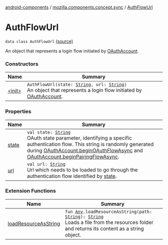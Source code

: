 [android-components](../../index.md) / [mozilla.components.concept.sync](../index.md) / [AuthFlowUrl](./index.md)

# AuthFlowUrl

`data class AuthFlowUrl` [(source)](https://github.com/mozilla-mobile/android-components/blob/master/components/concept/sync/src/main/java/mozilla/components/concept/sync/OAuthAccount.kt#L42)

An object that represents a login flow initiated by [OAuthAccount](../-o-auth-account/index.md).

### Constructors

| Name | Summary |
|---|---|
| [&lt;init&gt;](-init-.md) | `AuthFlowUrl(state: `[`String`](https://kotlinlang.org/api/latest/jvm/stdlib/kotlin/-string/index.html)`, url: `[`String`](https://kotlinlang.org/api/latest/jvm/stdlib/kotlin/-string/index.html)`)`<br>An object that represents a login flow initiated by [OAuthAccount](../-o-auth-account/index.md). |

### Properties

| Name | Summary |
|---|---|
| [state](state.md) | `val state: `[`String`](https://kotlinlang.org/api/latest/jvm/stdlib/kotlin/-string/index.html)<br>OAuth state parameter, identifying a specific authentication flow. This string is randomly generated during [OAuthAccount.beginOAuthFlowAsync](../-o-auth-account/begin-o-auth-flow-async.md) and [OAuthAccount.beginPairingFlowAsync](../-o-auth-account/begin-pairing-flow-async.md). |
| [url](url.md) | `val url: `[`String`](https://kotlinlang.org/api/latest/jvm/stdlib/kotlin/-string/index.html)<br>Url which needs to be loaded to go through the authentication flow identified by [state](state.md). |

### Extension Functions

| Name | Summary |
|---|---|
| [loadResourceAsString](../../mozilla.components.support.test.file/kotlin.-any/load-resource-as-string.md) | `fun `[`Any`](https://kotlinlang.org/api/latest/jvm/stdlib/kotlin/-any/index.html)`.loadResourceAsString(path: `[`String`](https://kotlinlang.org/api/latest/jvm/stdlib/kotlin/-string/index.html)`): `[`String`](https://kotlinlang.org/api/latest/jvm/stdlib/kotlin/-string/index.html)<br>Loads a file from the resources folder and returns its content as a string object. |
